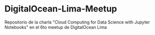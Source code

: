 # DigitalOcean-Lima-Meetup
Repositorio de la charla "Cloud Computing for Data Science with Jupyter Notebooks" en el 6to meetup de DigitalOcean Lima
